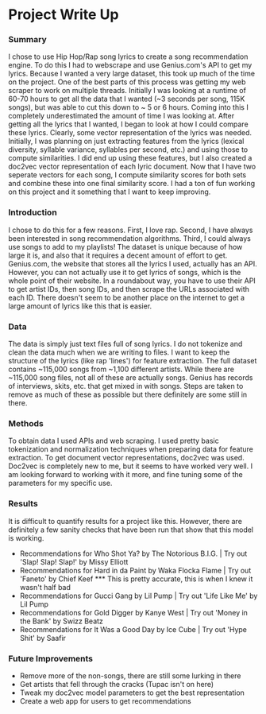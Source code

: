 # Project Write Up

### Summary
  I chose to use Hip Hop/Rap song lyrics to create a song recommendation engine. To do this I had to webscrape and use Genius.com's API to get my lyrics. Because I wanted a very large dataset, this took up much of the time on the project. One of the best parts of this process was getting my web scraper to work on multiple threads. Initially I was looking at a runtime of 60-70 hours to get all the data that I wanted (~3 seconds per song, 115K songs), but was able to cut this down to ~ 5 or 6 hours. Coming into this I completely underestimated the amount of time I was looking at. After getting all the lyrics that I wanted, I began to look at how I could compare these lyrics. Clearly, some vector representation of the lyrics was needed. Initially, I was planning on just extracting features from the lyrics (lexical diversity, syllable variance, syllables per second, etc.) and using those to compute similarities. I did end up using these features, but I also created a doc2vec vector representation of each lyric document. Now that I have two seperate vectors for each song, I compute similarity scores for both sets and combine these into one final similarity score. I had a ton of fun working on this project and it something that I want to keep improving. 
  
  
### Introduction
  I chose to do this for a few reasons. First, I love rap. Second, I have always been interested in song recommendation algorithms. Third, I could always use songs to add to my playlists! The dataset is unique because of how large it is, and also that it requires a decent amount of effort to get. Genius.com, the website that stores all the lyrics I used, actually has an API. However, you can not actually use it to get lyrics of songs, which is the whole point of their website. In a roundabout way, you have to use their API to get artist IDs, then song IDs, and then scrape the URLs associated with each ID. There doesn't seem to be another place on the internet to get a large amount of lyrics like this that is easier.
  
### Data
  The data is simply just text files full of song lyrics. I do not tokenize and clean the data much when we are writing to files. I want to keep the structure of the lyrics (like rap 'lines') for feature extraction. The full dataset contains ~115,000 songs from ~1,100 different artists. While there are ~115,000 song files, not all of these are actually songs. Genius has records of interviews, skits, etc. that get mixed in with songs. Steps are taken to remove as much of these as possible but there definitely are some still in there. 
  
### Methods
  To obtain data I used APIs and web scraping. I used pretty basic tokenization and normalization techniques when preparing data for feature extraction. To get document vector representations, doc2vec was used. Doc2vec is completely new to me, but it seems to have worked very well. I am looking forward to working with it more, and fine tuning some of the parameters for my specific use.
  
### Results
  It is difficult to quantify results for a project like this. However, there are definitely a few sanity checks that have been run that show that this model is working.
  
  - Recommendations for Who Shot Ya? by The Notorious B.I.G.  |  Try out 'Slap! Slap! Slap!' by Missy Elliott
  - Recommendations for Hard in da Paint by Waka Flocka Flame | Try out 'Faneto' by Chief Keef   *** This is pretty accurate, this is when I knew it wasn't half bad
  - Recommendations for Gucci Gang by Lil Pump | Try out 'Life Like Me' by Lil Pump
  - Recommendations for Gold Digger by Kanye West | Try out 'Money in the Bank' by Swizz Beatz
  - Recommendations for It Was a Good Day by Ice Cube | Try out 'Hype Shit' by Saafir
  
### Future Improvements

- Remove more of the non-songs, there are still some lurking in there
- Get artists that fell through the cracks (Tupac isn't on here)
- Tweak my doc2vec model parameters to get the best representation
- Create a web app for users to get recommendations






  

